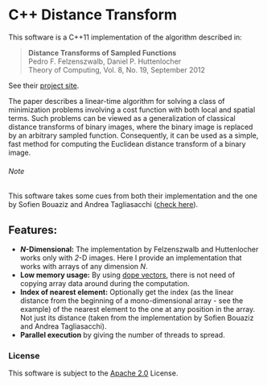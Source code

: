 C++ Distance Transform
======================

This software is a C++11 implementation of the algorithm described in:

> **Distance Transforms of Sampled Functions** \
> Pedro F. Felzenszwalb, Daniel P. Huttenlocher \
> Theory of Computing, Vol. 8, No. 19, September 2012

See their [project site](http://cs.brown.edu/~pff/dt/).

The paper describes a linear-time algorithm for solving a class of minimization
problems involving a cost function with both local and spatial terms.
Such problems can be viewed as a generalization of classical distance transforms
of binary images, where the binary image is replaced by an arbitrary sampled
function.
Consequently, it can be used as a simple, fast method for computing the
Euclidean distance transform of a binary image.

###### Note ######
This software takes some cues from both their implementation and the one by Sofien Bouaziz and Andrea Tagliasacchi ([check here](https://github.com/ataiya/dtform)).

## Features: ##
* ***N*-Dimensional:** The implementation by Felzenszwalb and Huttenlocher
    works only with *2*-D images. Here I provide an implementation that works
    with arrays of any dimension *N*.
* **Low memory usage:** By using
    [dope vectors](https://github.com/giorgiomarcias/DopeVector), there is not need
    of copying array data around during the computation.
* **Index of nearest element:** Optionally get the index (as the linear
    distance from the beginning of a mono-dimensional array - see the example)
    of the nearest element to the one at any position in the array. Not just its
    distance (taken from the implementation by Sofien Bouaziz and Andrea
    Tagliasacchi).
* **Parallel execution** by giving the number of threads to spread.

### License ###
This software is subject to the [Apache 2.0](http://www.apache.org/licenses/LICENSE-2.0.html) License.

